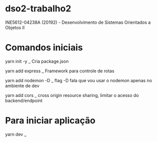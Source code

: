 # dso2-trabalho2

INE5612-04238A (20192) - Desenvolvimento de Sistemas Orientados a Objetos II

# Comandos iniciais

yarn init -y \_ Cria package.json

yarn add express \_ Framework para controle de rotas

yarn add nodemon -D \_ flag -D fala que vou usar o nodemon apenas no ambiente de dev

yarn add cors \_ cross origin resource sharing, limitar o acesso do backend/endpoint

# Para iniciar aplicação

yarn dev \_
